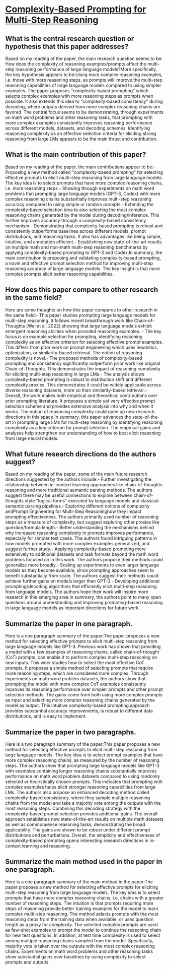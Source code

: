 # [Complexity-Based Prompting for Multi-Step Reasoning](https://arxiv.org/abs/2210.00720)

## What is the central research question or hypothesis that this paper addresses?

Based on my reading of the paper, the main research question seems to be: How does the complexity of reasoning examples/prompts affect the multi-step reasoning performance of large language models?More specifically, the key hypothesis appears to be:Using more complex reasoning examples, i.e. those with more reasoning steps, as prompts will improve the multi-step reasoning capabilities of large language models compared to using simpler examples. The paper proposes "complexity-based prompting" which selects complex examples with more reasoning steps as prompts when possible. It also extends this idea to "complexity-based consistency" during decoding, where outputs derived from more complex reasoning chains are favored. The central focus seems to be demonstrating, through experiments on math word problems and other reasoning tasks, that prompting with more complex examples consistently improves reasoning performance across different models, datasets, and decoding schemes. Identifying reasoning complexity as an effective selection criteria for eliciting strong reasoning from large LMs appears to be the main thrust and contribution.


## What is the main contribution of this paper?

Based on my reading of the paper, the main contributions appear to be:- Proposing a new method called "complexity-based prompting" for selecting effective prompts to elicit multi-step reasoning from large language models. The key idea is to select prompts that have more complex reasoning chains, i.e. more reasoning steps.- Showing through experiments on math word problems that prompting large language models (GPT-3, Codex) with more complex reasoning chains substantially improves multi-step reasoning accuracy compared to using simple or random prompts.- Extending the complexity-based selection idea to also selecting the most complex reasoning chains generated by the model during decoding/inference. This further improves accuracy through a complexity-based consistency mechanism.- Demonstrating that complexity-based prompting is robust and consistently outperforms baselines across different models, prompt distributions, and reasoning tasks. It also has advantages like being simple, intuitive, and annotation efficient.- Establishing new state-of-the-art results on multiple math and non-math multi-step reasoning benchmarks by applying complexity-based prompting to GPT-3 and Codex.In summary, the main contribution is proposing and validating complexity-based prompting, a novel and effective prompt selection method for improving multi-step reasoning accuracy of large language models. The key insight is that more complex prompts elicit better reasoning capabilities.


## How does this paper compare to other research in the same field?

Here are some thoughts on how this paper compares to other research in the same field:- This paper studies prompting large language models for multi-step reasoning. It follows recent breakthrough work like Chain-of-Thoughts (Wei et al. 2022) showing that large language models exhibit emergent reasoning abilities when provided reasoning examples. - The key focus is on example selection for prompting, identifying reasoning complexity as an effective criterion for selecting effective prompt examples. This differs from prior work on prompt engineering which uses heuristics, optimization, or similarity-based retrieval. The notion of reasoning complexity is novel.- The proposed methods of complexity-based prompting and consistency significantly outperform prior work like original Chain-of-Thoughts. This demonstrates the impact of reasoning complexity for eliciting multi-step reasoning in large LMs.- The analysis shows complexity-based prompting is robust to distribution shift and different complexity proxies. This demonstrates it could be widely applicable across diverse reasoning datasets, more so than similarity-based retrieval.- Overall, the work makes both empirical and theoretical contributions over prior prompting literature. It proposes a simple yet very effective prompt selection scheme and provides extensive analysis into why and when it works. The notion of reasoning complexity could open up new research directions in this space.In summary, this paper advances the state-of-the-art in prompting large LMs for multi-step reasoning by identifying reasoning complexity as a key criterion for prompt selection. The empirical gains and analyses help strengthen our understanding of how to best elicit reasoning from large neural models.


## What future research directions do the authors suggest?

Based on my reading of the paper, some of the main future research directions suggested by the authors include:- Further investigating the relationship between in-context learning approaches like chain-of-thoughts reasoning and more traditional semantic parsing methods. The authors suggest there may be useful connections to explore between chain-of-thoughts style "logical forms" executed by language models and classical semantic parsing pipelines.- Exploring different notions of complexity andPrompt Engineering for Multi-Step Reasoninghow they impact prompting effectiveness. The authors primarily used number of reasoning steps as a measure of complexity, but suggest exploring other proxies like question/formula length.- Better understanding the mechanisms behind why increased reasoning complexity in prompts improves performance, especially for simpler test cases. The authors found intriguing patterns in how models prompted with more complex examples generalized, and suggest further study.- Applying complexity-based prompting more extensively to additional datasets and task formats beyond the math word problems focused on in this work. The authors propose their methods could generalize more broadly.- Scaling up experiments to even larger language models as they become available, since prompting approaches seem to benefit substantially from scale. The authors suggest their methods could achieve further gains on models larger than GPT-3.- Developing additional prompting/decoding algorithms that efficiently elicit multi-step reasoning from language models. The authors hope their work will inspire more research in this emerging area.In summary, the authors point to many open questions around understanding and improving prompting-based reasoning in large language models as important directions for future work.


## Summarize the paper in one paragraph.

Here is a one paragraph summary of the paper:The paper proposes a new method for selecting effective prompts to elicit multi-step reasoning from large language models like GPT-3. Previous work has shown that providing a model with a few examples of reasoning chains, called chain-of-thought (CoT) prompts, can enable it to perform complex multi-step reasoning on new inputs. This work studies how to select the most effective CoT prompts. It proposes a simple method of selecting prompts that require more reasoning steps, which are considered more complex. Through experiments on math word problem datasets, the authors show that prompting the model with more complex CoT examples consistently improves its reasoning performance over simpler prompts and other prompt selection methods. The gains come from both using more complex prompts as input and selecting more complex reasoning chains generated by the model as output. This intuitive complexity-based prompting approach provides substantial accuracy improvements, is robust to different data distributions, and is easy to implement.


## Summarize the paper in two paragraphs.

Here is a two paragraph summary of the paper:This paper proposes a new method for selecting effective prompts to elicit multi-step reasoning from large language models. The key idea is to select prompt examples that have more complex reasoning chains, as measured by the number of reasoning steps. The authors show that prompting large language models like GPT-3 with examples containing longer reasoning chains substantially improves performance on math word problem datasets compared to using randomly selected or heuristically chosen prompts. This indicates that prompting with complex examples helps elicit stronger reasoning capabilities from large LMs. The authors also propose an enhanced decoding method called complexity-based consistency, where they sample multiple reasoning chains from the model and take a majority vote among the outputs with the most reasoning steps. Combining this decoding strategy with the complexity-based prompt selection provides additional gains. The overall approach establishes new state-of-the-art results on multiple math datasets as well as commonsense reasoning tasks, demonstrating the broad applicability. The gains are shown to be robust under different prompt distributions and perturbations. Overall, the simplicity and effectiveness of complexity-based prompting opens interesting research directions in in-context learning and reasoning.


## Summarize the main method used in the paper in one paragraph.

Here is a one paragraph summary of the main method in the paper:The paper proposes a new method for selecting effective prompts for eliciting multi-step reasoning from large language models. The key idea is to select prompts that have more complex reasoning chains, i.e. chains with a greater number of reasoning steps. The intuition is that prompts requiring more steps of reasoning provide better training examples for the model to learn complex multi-step reasoning. The method selects prompts with the most reasoning steps from the training data when available, or uses question length as a proxy for complexity. The selected complex prompts are used as few-shot examples to prompt the model to continue the reasoning chain for new test questions. In addition, at test time complexity is used to select among multiple reasoning chains sampled from the model. Specifically, majority vote is taken over the outputs with the most complex reasoning chains. Experiments on math word problems and other reasoning tasks show substantial gains over baselines by using complexity to select prompts and outputs.

